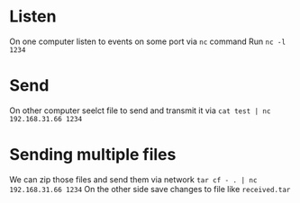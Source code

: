 # Listen
On one computer listen to events on some port via `nc` command
Run `nc -l 1234`

# Send
On other computer seelct file to send and transmit it via
`cat test | nc 192.168.31.66 1234`

# Sending multiple files
We can zip those files and send them via network
`tar cf - . | nc 192.168.31.66 1234`
On the other side save changes to file like `received.tar`